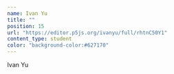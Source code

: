 ```yaml
---
name: Ivan Yu
title: ""
position: 15
url: "https://editor.p5js.org/ivanyu/full/rhtnC50Y1"
content_type: student
color: "background-color:#627170"
---
```


Ivan Yu

